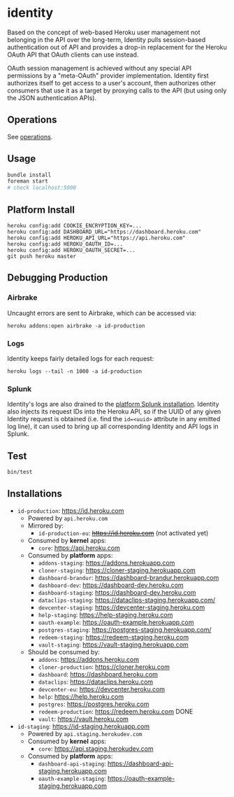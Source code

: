 # identity

Based on the concept of web-based Heroku user management not belonging in the API over the long-term, Identity pulls session-based authentication out of API and provides a drop-in replacement for the Heroku OAuth API that OAuth clients can use instead.

OAuth session management is achieved without any special API permissions by a "meta-OAuth" provider implementation. Identity first authorizes itself to get access to a user's account, then authorizes other consumers that use it as a target by proxying calls to the API (but using only the JSON authentication APIs).

## Operations

See [operations](https://github.com/heroku/identity/tree/master/operations.md).

## Usage

``` bash
bundle install
foreman start
# check localhost:5000
```

## Platform Install

```
heroku config:add COOKIE_ENCRYPTION_KEY=...
heroku config:add DASHBOARD_URL="https://dashboard.heroku.com"
heroku config:add HEROKU_API_URL="https://api.heroku.com"
heroku config:add HEROKU_OAUTH_ID=...
heroku config:add HEROKU_OAUTH_SECRET=...
git push heroku master
```

## Debugging Production

### Airbrake

Uncaught errors are sent to Airbrake, which can be accessed via:

    heroku addons:open airbrake -a id-production

### Logs

Identity keeps fairly detailed logs for each request:

    heroku logs --tail -n 1000 -a id-production

### Splunk

Identity's logs are also drained to the [platform Splunk installation](https://splunk.herokai.com). Identity also injects its request IDs into the Heroku API, so if the UUID of any given Identity request is obtained (i.e. find the `id=<uuid>` attribute in any emitted log line), it can used to bring up all corresponding Identity and API logs in Splunk.

## Test

``` bash
bin/test
```

## Installations

* `id-production`: https://id.heroku.com
    * Powered by `api.heroku.com`
    * Mirrored by:
        * `id-production-eu`: ~~https://id.heroku.com~~ (not activated yet)
    * Consumed by **kernel** apps:
       * `core`: https://api.heroku.com
    * Consumed by **platform** apps:
        * `addons-staging`: https://addons.herokuapp.com
        * `cloner-staging`: https://cloner-staging.herokuapp.com
        * `dashboard-brandur`: https://dashboard-brandur.herokuapp.com
        * `dashboard-dev`: https://dashboard-dev.heroku.com
        * `dashboard-staging`: https://dashboard-dev.heroku.com
        * `dataclips-staging`: https://dataclips-staging.herokuapp.com/
        * `devcenter-staging`: https://devcenter-staging.heroku.com
        * `help-staging`: https://help-staging.heroku.com
        * `oauth-example`: https://oauth-example.herokuapp.com
        * `postgres-staging`: https://postgres-staging.herokuapp.com/
        * `redeem-staging`: https://redeem-staging.heroku.com
        * `vault-staging`: https://vault-staging.herokuapp.com
    * Should be consumed by:
        * `addons`: https://addons.heroku.com
        * `cloner-production`: https://cloner.heroku.com
        * `dashboard`: https://dashboard.heroku.com
        * `dataclips`: https://dataclips.heroku.com
        * `devcenter-eu`: https://devcenter.heroku.com
        * `help`: https://help.heroku.com
        * `postgres`: https://postgres.heroku.com
        * `redeem-production`: https://redeem.heroku.com DONE
        * `vault`: https://vault.heroku.com
* `id-staging`: https://id-staging.herokuapp.com
    * Powered by `api.staging.herokudev.com`
    * Consumed by **kernel** apps:
       * `core`: https://api.staging.herokudev.com
    * Consumed by **platform** apps:
        * `dashboard-api-staging`: https://dashboard-api-staging.herokuapp.com
        * `oauth-example-staging`: https://oauth-example-staging.herokuapp.com
